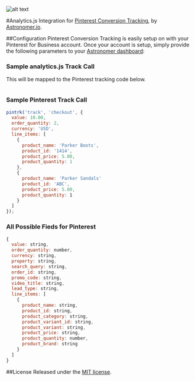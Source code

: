 ![alt text](http://thechefkatrina.com/wp-content/uploads/2015/06/Pinterest-Business.jpg "Analytics.js Integration for Pinterest Conversion Tracking")

#Analytics.js Integration for [Pinterest Conversion Tracking](https://help.pinterest.com/en/articles/website-conversion-tracking), by [Astronomer.io](http://www.astronomer.io/).

##Configuration
Pinterest Conversion Tracking is easily setup on with your Pinterest for Business account.  Once your account is setup, simply provide the following parameters to your [Astronomer dashboard](https://app.astronomer.io/):

### Sample analytics.js Track Call
This will be mapped to the Pinterest tracking code below.
```javascript

```

### Sample Pinterest Track Call
```javascript
pintrk('track', 'checkout', {
  value: 10.00,
  order_quantity: 2,
  currency: 'USD',
  line_items: [
    {
      product_name: 'Parker Boots',
      product_id: '1414',
      product_price: 5.00,
      product_quantity: 1
    },
    {
      product_name: 'Parker Sandals'
      product_id: 'ABC',
      product_price: 5.00,
      product_quantity: 1
    }
  ]
});
```

### All Possible Fieds for Pinterest
```javascript
{
  value: string,
  order_quantity: number,
  currency: string,
  property: string,
  search_query: string,
  order_id: string,
  promo_code: string,
  video_title: string,
  lead_type: string,
  line_items: [
    {
      product_name: string,
      product_id: string,
      product_category: string,
      product_variant_id: string,
      product_variant: string,
      product_price: string,
      product_quantity: number,
      product_brand: string
    }
  ]
}
```

##License
Released under the [MIT license](License.md).
